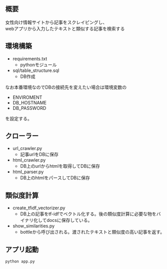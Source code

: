 ## 概要
女性向け情報サイトから記事をスクレイピングし、  
webアプリから入力したテキストと類似する記事を検索する

## 環境構築
- requirements.txt
    - pythonモジュール
- sql/table_structure.sql
    - DB作成

なお本番環境なのでDBの接続先を変えたい場合は環境変数の

- ENVIROMENT
- DB_HOSTNAME
- DB_PASSWORD

を設定する。


## クローラー
- url_crawler.py
    - 記事urlをDBに保存
- html_crawler.py
    - DB上のurlからhtmlを取得してDBに保存
- html_parser.py
    - DB上のhtmlをパースしてDBに保存

## 類似度計算
- create_tfidf_vectorizer.py
    - DB上の記事をtf-idfでベクトル化する。後の類似度計算に必要な物をバイナリ化してdocsに保存している。
- show_similarities.py
    - bottleから呼び出される。渡されたテキストと類似度の高い記事を返す。

## アプリ起動
```
python app.py
```

